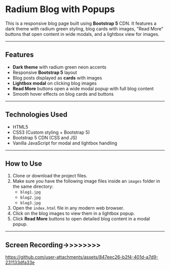 # Radium Blog with Popups

This is a responsive blog page built using **Bootstrap 5** CDN. It features a dark theme with radium green styling, blog cards with images, "Read More" buttons that open content in wide modals, and a lightbox view for images.

---

## Features

- **Dark theme** with radium green neon accents
- Responsive **Bootstrap 5** layout
- Blog posts displayed as **cards** with images
- **Lightbox modal** on clicking blog images
- **Read More** buttons open a wide modal popup with full blog content
- Smooth hover effects on blog cards and buttons

---

## Technologies Used

- HTML5
- CSS3 (Custom styling + Bootstrap 5)
- Bootstrap 5 CDN (CSS and JS)
- Vanilla JavaScript for modal and lightbox handling

---

## How to Use

1. Clone or download the project files.
2. Make sure you have the following image files inside an `images` folder in the same directory:
   - `blog1.jpg`
   - `blog2.jpg`
   - `blog3.jpg`
3. Open the `index.html` file in any modern web browser.
4. Click on the blog images to view them in a lightbox popup.
5. Click **Read More** buttons to open detailed blog content in a modal popup.

---

## Screen Recording->>>>>>>>
https://github.com/user-attachments/assets/847eec26-b2f4-401d-a7d9-231133dfa33e


